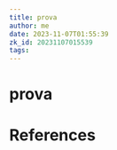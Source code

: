 ```yaml
---
title: prova
author: me
date: 2023-11-07T01:55:39
zk_id: 20231107015539
tags: 
---
```



# prova

# References
